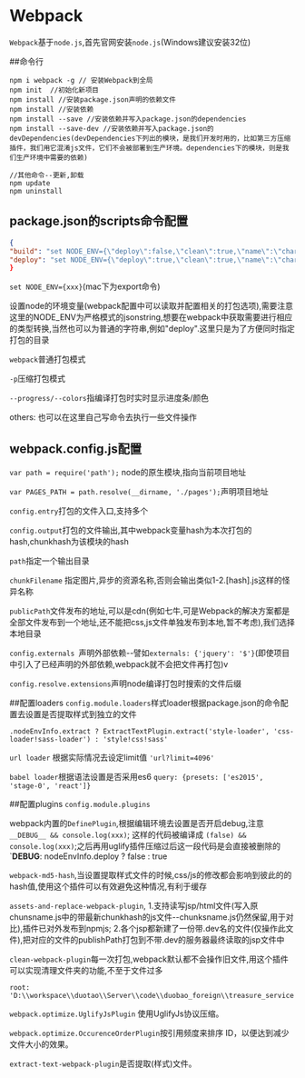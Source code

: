
# Webpack

`Webpack`基于`node.js`,首先官网安装`node.js`(Windows建议安装32位)

##命令行

```
npm i webpack -g // 安装Webpack到全局
npm init  //初始化新项目
npm install //安装package.json声明的依赖文件
npm install //安装依赖
npm install --save //安装依赖并写入package.json的dependencies
npm install --save-dev //安装依赖并写入package.json的devDependencies(devDependencies下列出的模块，是我们开发时用的，比如第三方压缩插件，我们用它混淆js文件，它们不会被部署到生产环境。dependencies下的模块，则是我们生产环境中需要的依赖)

//其他命令--更新,卸载
npm update
npm uninstall
```

## package.json的scripts命令配置

```Json
{
"build": "set NODE_ENV={\"deploy\":false,\"clean\":true,\"name\":\"charge\",\"extract\":false}&&webpack",
"deploy": "set NODE_ENV={\"deploy\":true,\"clean\":true,\"name\":\"charge\",\"extract\":false"}&&webpack -p --progress --colors"
}
```

`set NODE_ENV={xxx}`(mac下为export命令)

设置node的环境变量(webpack配置中可以读取并配置相关的打包选项),需要注意这里的NODE_ENV为严格模式的jsonstring,想要在webpack中获取需要进行相应的类型转换,当然也可以为普通的字符串,例如"deploy".这里只是为了方便同时指定打包的目录

`webpack`普通打包模式

`-p`压缩打包模式

`--progress/--colors`指编译打包时实时显示进度条/颜色

others: 也可以在这里自己写命令去执行一些文件操作


## webpack.config.js配置


`var path = require('path');` node的原生模块,指向当前项目地址

`var PAGES_PATH = path.resolve(__dirname, './pages');`声明项目地址

`config.entry`打包的文件入口,支持多个

`config.output`打包的文件输出,其中webpack变量hash为本次打包的hash,chunkhash为该模块的hash

`path`指定一个输出目录

`chunkFilename` 指定图片,异步的资源名称,否则会输出类似1-2.[hash].js这样的怪异名称

`publicPath`文件发布的地址,可以是cdn(例如七牛,可是Webpack的解决方案都是全部文件发布到一个地址,还不能把css,js文件单独发布到本地,暂不考虑),我们选择本地目录

`config.externals `声明外部依赖--譬如`externals: {'jquery': '$'}`(即使项目中引入了已经声明的外部依赖,webpack就不会把文件再打包)v

`config.resolve.extensions`声明node编译打包时搜索的文件后缀


##配置loaders
`config.module.loaders`样式loader根据package.json的命令配置去设置是否提取样式到独立的文件

```
.nodeEnvInfo.extract ? ExtractTextPlugin.extract('style-loader', 'css-loader!sass-loader') : 'style!css!sass'
```
`url loader` 根据实际情况去设定limit值
`'url?limit=4096'`

`babel loader`根据语法设置是否采用es6 
`query: {presets: ['es2015', 'stage-0', 'react']}`

##配置plugins
`config.module.plugins` 

webpack内置的`DefinePlugin`,根据编辑环境去设置是否开启debug,注意 `__DEBUG__ && console.log(xxx)`; 这样的代码被编译成 `(false) && console.log(xxx)`;之后再用uglify插件压缩过后这一段代码是会直接被删除的
`__DEBUG__: nodeEnvInfo.deploy ? false : true
   
`webpack-md5-hash`,当设置提取样式文件的时候,css/js的修改都会影响到彼此的的hash值,使用这个插件可以有效避免这种情况,有利于缓存

`assets-and-replace-webpack-plugin`, 1.支持读写jsp/html文件(写入原chunsname.js中的带最新chunkhash的js文件--chunksname.js仍然保留,用于对比),插件已对外发布到npmjs; 2.各个jsp都新建了一份带.dev名的文件(仅操作此文件),把对应的文件的publishPath打包到不带.dev的服务器最终读取的jsp文件中

`clean-webpack-plugin`每一次打包,webpack默认都不会操作旧文件,用这个插件可以实现清理文件夹的功能,不至于文件过多
```
root: 'D:\\workspace\\duotao\\Server\\code\\duobao_foreign\\treasure_service'
```
`webpack.optimize.UglifyJsPlugin` 使用UglifyJs协议压缩。

`webpack.optimize.OccurenceOrderPlugin`按引用频度来排序 ID，以便达到减少文件大小的效果。

`extract-text-webpack-plugin`是否提取(样式)文件。